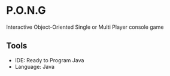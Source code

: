# P.O.N.G
Interactive Object-Oriented Single or Multi Player console game

## Tools ##
- IDE: Ready to Program Java
- Language: Java
